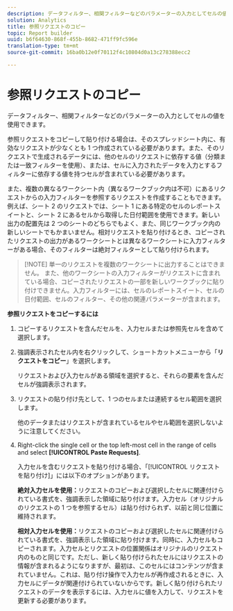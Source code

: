```yaml
---
description: データフィルター、相関フィルターなどのパラメーターの入力としてセルの値を使用できます。
solution: Analytics
title: 参照リクエストのコピー
topic: Report builder
uuid: b6f64630-868f-455b-8682-471ff9fc596e
translation-type: tm+mt
source-git-commit: 16ba0b12e0f70112f4c10804d0a13c278388ecc2

---
```



# 参照リクエストのコピー

データフィルター、相関フィルターなどのパラメーターの入力としてセルの値を使用できます。

参照リクエストをコピーして貼り付ける場合は、そのスプレッドシート内に、有効なリクエストが少なくとも 1 つ作成されている必要があります。また、そのリクエストで生成されるデータには、他のセルのリクエストに依存する値（分類または一致フィルターを使用）、または、セルに入力されたデータを入力とするフィルターに依存する値を持つセルが含まれている必要があります。

また、複数の異なるワークシート内（異なるワークブック内は不可）にあるリクエストからの入力フィルターを参照するリクエストを作成することもできます。例えば、シート 2 のリクエストでは、シート 1 にある特定のセルのレポートスイートと、シート 2 にあるセルから取得した日付範囲を使用できます。新しい出力の配置先は 2 つのシートのどちらでもよく、また、同じワークブック内の新しいシートでもかまいません。相対リクエストを貼り付けるとき、コピーされたリクエストの出力があるワークシートとは異なるワークシートに入力フィルターがある場合、そのフィルターは絶対フィルターとして貼り付けられます。

> [!NOTE] 単一のリクエストを複数のワークシートに出力することはできません。 また、他のワークシートの入力フィルターがリクエストに含まれている場合、コピーされたリクエストの一部を新しいワークブックに貼り付けできません。入力フィルターには、セルのレポートスイート、セルの日付範囲、セルのフィルター、その他の関連パラメーターが含まれます。

**参照リクエストをコピーするには**

1. コピーするリクエストを含んだセルを、入力セルまたは参照先セルを含めて選択します。
1. 強調表示されたセル内を右クリックして、ショートカットメニューから「**リクエストをコピー**」を選択します。

   リクエストおよび入力セルがある領域を選択すると、それらの要素を含んだセルが強調表示されます。
1. リクエストの貼り付け先として、1 つのセルまたは連続するセル範囲を選択します。

   他のデータまたはリクエストが含まれているセルやセル範囲を選択しないように注意してください。
1. Right-click the single cell or the top left-most cell in the range of cells and select **[!UICONTROL Paste Requests]**.

   入力セルを含むリクエストを貼り付ける場合、「[!UICONTROL リクエストを貼り付け]」には以下のオプションがあります。

   **絶対入力セルを使用：**&#x200B;リクエストのコピーおよび選択したセルに関連付けられている書式を、強調表示した領域に貼り付けます。入力セル（オリジナルのリクエストの 1 つを参照するセル）は貼り付けられず、以前と同じ位置に維持されます。

   **相対入力セルを使用：**&#x200B;リクエストのコピーおよび選択したセルに関連付けられている書式を、強調表示した領域に貼り付けます。同時に、入力セルもコピーされます。入力セルとリクエストの位置関係はオリジナルのリクエスト内のものと同じです。ただし、新しく貼り付けられたセルにはリクエストの情報が含まれるようになりますが、最初は、このセルにはコンテンツが含まれていません。これは、貼り付け操作で入力セルが再作成されるときに、入力セルにデータが関連付けられていないからです。新しく貼り付けられたリクエストのデータを表示するには、入力セルに値を入力して、リクエストを更新する必要があります。
